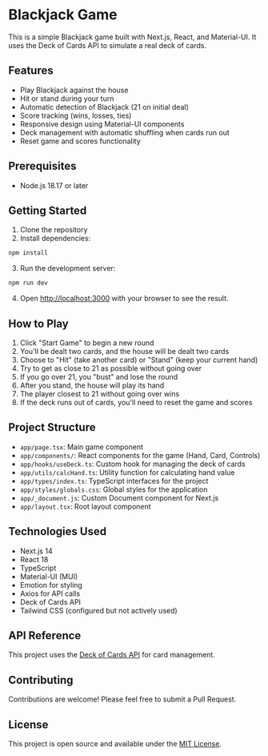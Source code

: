 # Blackjack Game

This is a simple Blackjack game built with Next.js, React, and Material-UI. It uses the Deck of Cards API to simulate a real deck of cards.

## Features

- Play Blackjack against the house
- Hit or stand during your turn
- Automatic detection of Blackjack (21 on initial deal)
- Score tracking (wins, losses, ties)
- Responsive design using Material-UI components
- Deck management with automatic shuffling when cards run out
- Reset game and scores functionality

## Prerequisites

- Node.js 18.17 or later

## Getting Started

1. Clone the repository
2. Install dependencies:

```bash
npm install
```

3. Run the development server:

```bash
npm run dev
```

4. Open [http://localhost:3000](http://localhost:3000) with your browser to see the result.

## How to Play

1. Click "Start Game" to begin a new round
2. You'll be dealt two cards, and the house will be dealt two cards
3. Choose to "Hit" (take another card) or "Stand" (keep your current hand)
4. Try to get as close to 21 as possible without going over
5. If you go over 21, you "bust" and lose the round
6. After you stand, the house will play its hand
7. The player closest to 21 without going over wins
8. If the deck runs out of cards, you'll need to reset the game and scores

## Project Structure

- `app/page.tsx`: Main game component
- `app/components/`: React components for the game (Hand, Card, Controls)
- `app/hooks/useDeck.ts`: Custom hook for managing the deck of cards
- `app/utils/calcHand.ts`: Utility function for calculating hand value
- `app/types/index.ts`: TypeScript interfaces for the project
- `app/styles/globals.css`: Global styles for the application
- `app/_document.js`: Custom Document component for Next.js
- `app/layout.tsx`: Root layout component

## Technologies Used

- Next.js 14
- React 18
- TypeScript
- Material-UI (MUI)
- Emotion for styling
- Axios for API calls
- Deck of Cards API
- Tailwind CSS (configured but not actively used)

## API Reference

This project uses the [Deck of Cards API](https://deckofcardsapi.com/) for card management.

## Contributing

Contributions are welcome! Please feel free to submit a Pull Request.

## License

This project is open source and available under the [MIT License](LICENSE).
